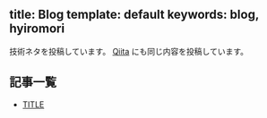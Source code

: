 title: Blog
template: default
keywords: blog, hyiromori
---

技術ネタを投稿しています。
[Qiita](https://qiita.com/hyiromori) にも同じ内容を投稿しています。

## 記事一覧

<ul>
  <li><a href=".}">TITLE</a></li>
</ul>
